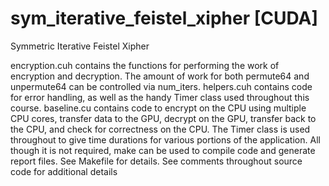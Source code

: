 # sym_iterative_feistel_xipher [CUDA]
Symmetric Iterative Feistel Xipher

encryption.cuh contains the functions for performing the work of encryption and decryption. The amount of work for both permute64 and unpermute64 can be controlled via num_iters.
helpers.cuh contains code for error handling, as well as the handy Timer class used throughout this course.
baseline.cu contains code to encrypt on the CPU using multiple CPU cores, transfer data to the GPU, decrypt on the GPU, transfer back to the CPU, and check for correctness on the CPU.
The Timer class is used throughout to give time durations for various portions of the application.
All though it is not required, make can be used to compile code and generate report files. See Makefile for details.
See comments throughout source code for additional details

